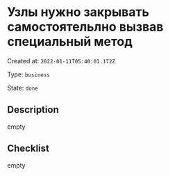 # Узлы нужно закрывать самостоятельлно вызвав специальный метод

Created at: `2022-01-11T05:40:01.172Z`

Type: `business`

State: `done`

## Description
empty

## Checklist
empty
